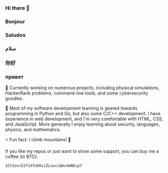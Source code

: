### Hi there 👋
### Bonjour
### Saludos
### سلام
### 你好
### привет

<!--
**SaturnineTitan/SaturnineTitan** is a ✨ _special_ ✨ repository because its `README.md` (this file) appears on your GitHub profile.

Here are some ideas to get you started:

- 🔭 I’m currently working on ...
- 🌱 I’m currently learning ...
- 👯 I’m looking to collaborate on ...
- 🤔 I’m looking for help with ...
- 💬 Ask me about ...
- 📫 How to reach me: ...
- 😄 Pronouns: ...
- ⚡ Fun fact: ...
-->

🔭 Currently working on numerous projects, including physical simulations, HackerRank problems, command-line tools, and some cybersecurity goodies. 

🌱 Most of my software development learning is geared towards programming in Python and Go, but also some C/C++ development. I have experience in web development, and I'm very comfortable with HTML, CSS, and JavaScript. More generally I enjoy learning about security, languages, physics, and mathematics. 

⚡ Fun fact: I climb mountains! 🗻

If you like my repos or just want to show some support, you can buy me a coffee (in BTC):
```
1Ct3ucc52f1XYuEKziZLxoccQmx3mNEipY
```

